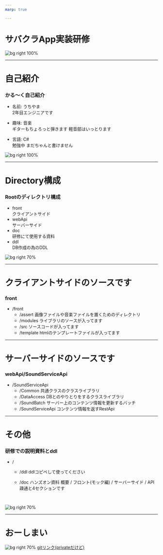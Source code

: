 ```yaml
---
marp: true

---
```

<!-- page_number: true -->

# サバクラApp実装研修


![bg right 100%](https://www.omg-ox.org/wp-content/uploads/2018/05/20160808195558-1.png)

---

# 自己紹介
### かる～く自己紹介

- 名前: うちやま<br>
2年目エンジニアです

- 趣味: 音楽<br>
ギターもちょろっと弾きます
軽音部はいっとります

- 言語: C#<br>
勉強中
まだちゃんと書けません

![bg right 100%](https://pbs.twimg.com/media/CKm3tfvUwAA1XBT.png)

---

# Directory構成
###  Rootのディレクトリ構成
- front<br>
    クライアントサイド
- webApi<br>
    サーバーサイド
- doc<br>
    研修にて使用する資料
- ddl<br>
    DB作成の為のDDL

![bg right 70%](https://stickershop.line-scdn.net/stickershop/v1/product/1448302/LINEStorePC/main.png;compress=true)

---

#  クライアントサイドのソースです
### front
- /front
    - /assert
画像ファイルや音楽ファイルを置くためのディレクトリ
    - /modules
    ライブラリのソースが入ってます
    - /src
    ソースコードが入ってます
    - /template
    htmlのテンプレートファイルが入ってます

---

#  サーバーサイドのソースです
### webApi/SoundServiceApi
- /SoundServiceApi
    - /Common
    共通クラスのクラスライブラリ
    - /DataAccess
    DBとのやりとりをするクラスライブラリ
    - /SoundBatch
    サーバー上のコンテンツ情報を更新するバッチ
    - /SoundServiceApi
    コンテンツ情報を返すRestApi

---

# その他
###  研修での説明資料とddl
- /
    - /ddl
    ddlコピペして使ってください

    - /doc
    ハンズオン資料
    概要 / フロント(モック編) / サーバーサイド / API疎通と4セクションです
    <br>
![bg right 70%](https://stickershop.line-scdn.net/stickershop/v1/product/1276313/LINEStorePC/main.png;compress=true)


---
# おーしまい


![bg right 70%](https://pbs.twimg.com/profile_images/1109130191220011009/deItWDi7_400x400.jpg)
[gitリンク(privateだけど)](https://github.com/muchiyama/cf_training)



